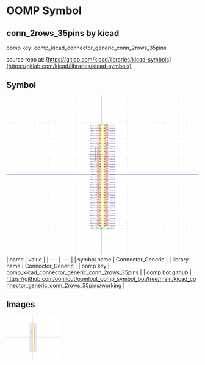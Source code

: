 # OOMP Symbol  
## conn_2rows_35pins  by kicad  
  
oomp key: oomp_kicad_connector_generic_conn_2rows_35pins  
  
source repo at: [https://gitlab.com/kicad/libraries/kicad-symbols](https://gitlab.com/kicad/libraries/kicad-symbols)  
## Symbol  
  
[![working.png](working_600.png)](working.png)  
| name | value | 
| --- | --- | 
| symbol name | Connector_Generic | 
| library name | Connector_Generic | 
| oomp key | oomp_kicad_connector_generic_conn_2rows_35pins | 
| oomp bot github | https://github.com/oomlout/oomlout_oomp_symbol_bot/tree/main/kicad_connector_generic_conn_2rows_35pins/working | 
## Images  
  
[![working.png](working_140.png)](working.png)  
